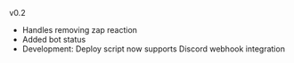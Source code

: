 v0.2

- Handles removing zap reaction
- Added bot status
- Development: Deploy script now supports Discord webhook integration
